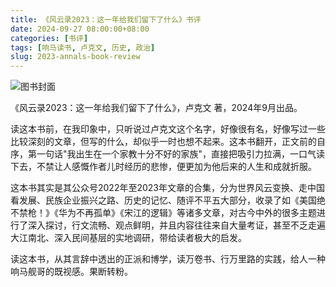 ```yaml
---
title: 《风云录2023：这一年给我们留下了什么》书评
date: 2024-09-27 08:00:00+08:00
categories: [书评]
tags: [响马读书, 卢克文, 历史, 政治]
slug: 2023-annals-book-review
---
```


<div class="p-3 text-center">
  <img class="img-fluid" src="/images/2024/0927/book-cover.png" alt="图书封面">
</div>

《风云录2023：这一年给我们留下了什么》，卢克文 著，2024年9月出品。

读这本书前，在我印象中，只听说过卢克文这个名字，好像很有名，好像写过一些比较深刻的文章，但写的什么，却似乎一时也想不起来。这本书翻开，正文前的自序，第一句话"我出生在一个家教十分不好的家族"，直接把吸引力拉满，一口气读下去，不禁让人感慨作者儿时经历的悲惨，便更加为他后来的人生和成就折服。

这本书其实是其公众号2022年至2023年文章的合集，分为世界风云变换、走中国看发展、民族企业振兴之路、历史的记忆、随评不平五大部分，收录了如《美国绝不禁枪！》《华为不再孤单》《宋江的逻辑》等诸多文章，对古今中外的很多主题进行了深入探讨，行文流畅、观点鲜明，并且内容往往来自大量考证，甚至不乏走遍大江南北、深入民间基层的实地调研，带给读者极大的启发。

读这本书，从其言辞中透出的正派和博学，读万卷书、行万里路的实践，给人一种响马舰哥的既视感。果断转粉。
